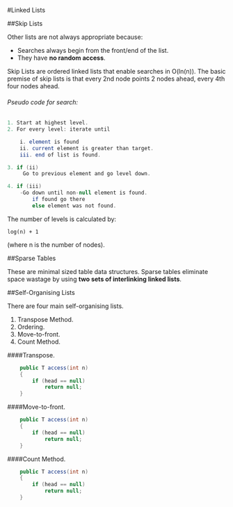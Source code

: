 #Linked Lists

##Skip Lists

Other lists are not always appropriate because:

* Searches always begin from the front/end of the list.
* They have **no random access**.

Skip Lists are ordered linked lists that enable searches in O(ln(n)). The basic premise of skip lists is that every 2nd node points 2 nodes ahead, every 4th four nodes ahead.

###### Pseudo code for search:
```java
1. Start at highest level.
2. For every level: iterate until

    i. element is found
    ii. current element is greater than target.
    iii. end of list is found.

3. if (ii)
	 Go to previous element and go level down.

4. if (iii)
	-Go down until non-null element is found.
    	if found go there
        else element was not found.
```

The number of levels is calculated by:

``log(n) + 1 ``

(where n is the number of nodes).

##Sparse Tables

These are minimal sized table data structures. Sparse tables eliminate space wastage by using **two sets of interlinking linked lists**.

##Self-Organising Lists

There are four main self-organising lists.

1. Transpose Method.
2. Ordering.
3. Move-to-front.
4. Count Method.

####Transpose.

```java
	public T access(int n)
    {
    	if (head == null)
        	return null;
    }
```

####Move-to-front.

```java
	public T access(int n)
    {
    	if (head == null)
        	return null;
    }
```

####Count Method.

```java
	public T access(int n)
    {
    	if (head == null)
        	return null;
    }
```